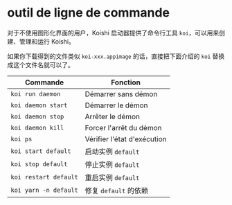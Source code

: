 # outil de ligne de commande

对于不使用图形化界面的用户，Koishi 启动器提供了命令行工具 `koi`，可以用来创建、管理和运行 Koishi。

如果你下载得到的文件类似 `koi-xxx.appimage` 的话，直接把下面介绍的 `koi` 替换成这个文件名就可以了。

| Commande              | Fonction                    |
| --------------------- | --------------------------- |
| `koi run daemon`      | Démarrer sans démon         |
| `koi daemon start`    | Démarrer le démon           |
| `koi daemon stop`     | Arrêter le démon            |
| `koi daemon kill`     | Forcer l'arrêt du démon     |
| `koi ps`              | Vérifier l'état d'exécution |
| `koi start default`   | 启动实例 `default`              |
| `koi stop default`    | 停止实例 `default`              |
| `koi restart default` | 重启实例 `default`              |
| `koi yarn -n default` | 修复 `default` 的依赖            |
